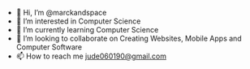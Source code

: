 - 👋 Hi, I’m @marckandspace
- 👀 I’m interested in Computer Science
- 🌱 I’m currently learning Computer Science
- 💞️ I’m looking to collaborate on Creating Websites, Mobile Apps and Computer Software
- 📫 How to reach me jude060190@gmail.com

<!---
marckandspace/marckandspace is a ✨ special ✨ repository because its `README.md` (this file) appears on your GitHub profile.
You can click the Preview link to take a look at your changes.
--->
